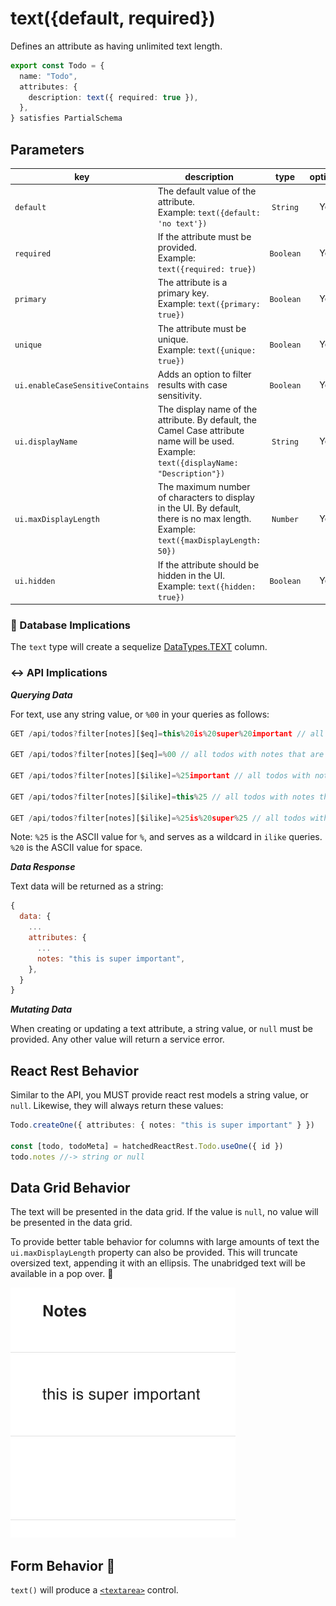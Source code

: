 # text({default, required})

Defines an attribute as having unlimited text length.

```ts
export const Todo = {
  name: "Todo",
  attributes: {
    description: text({ required: true }),
  },
} satisfies PartialSchema
```

## Parameters

| key                              | description                                                                                                                                    |   type    | optional | default |
| -------------------------------- | ---------------------------------------------------------------------------------------------------------------------------------------------- | :-------: | :------: | :-----: |
| `default`                        | The default value of the attribute. <br/> Example: `text({default: 'no text'})`                                                                | `String`  |   Yes    |         |
| `required`                       | If the attribute must be provided. <br/> Example: `text({required: true})`                                                                     | `Boolean` |   Yes    | `false` |
| `primary`                        | The attribute is a primary key. <br/> Example: `text({primary: true})`                                                                         | `Boolean` |   Yes    | `false` |
| `unique`                         | The attribute must be unique. <br/> Example: `text({unique: true})`                                                                            | `Boolean` |   Yes    | `false` |
| `ui.enableCaseSensitiveContains` | Adds an option to filter results with case sensitivity.                                                                                        | `Boolean` |   Yes    | `false` |
| `ui.displayName`                 | The display name of the attribute. By default, the Camel Case attribute name will be used. <br/> Example: `text({displayName: "Description"})` | `String`  |   Yes    | `null`  |
| `ui.maxDisplayLength`            | The maximum number of characters to display in the UI. By default, there is no max length. <br/> Example: `text({maxDisplayLength: 50})`       | `Number`  |   Yes    | `null`  |
| `ui.hidden`                      | If the attribute should be hidden in the UI. <br/> Example: `text({hidden: true})`                                                             | `Boolean` |   Yes    | `false` |

### 💾 Database Implications

The `text` type will create a sequelize [DataTypes.TEXT](https://sequelize.org/docs/v6/core-concepts/model-basics/#strings) column.

### ↔️ API Implications

**_Querying Data_**

For text, use any string value, or `%00` in your queries as follows:

```js
GET /api/todos?filter[notes][$eq]=this%20is%20super%20important // all todos with notes that equal "this is super important"

GET /api/todos?filter[notes][$eq]=%00 // all todos with notes that are null

GET /api/todos?filter[notes][$ilike]=%25important // all todos with notes that end in "important"

GET /api/todos?filter[notes][$ilike]=this%25 // all todos with notes that start with "this"

GET /api/todos?filter[notes][$ilike]=%25is%20super%25 // all todos with notes that contain "is super"
```

Note:
`%25` is the ASCII value for `%`, and serves as a wildcard in `ilike` queries.
`%20` is the ASCII value for space.

**_Data Response_**

Text data will be returned as a string:

```js
{
  data: {
    ...
    attributes: {
      ...
      notes: "this is super important",
    },
  }
}
```

**_Mutating Data_**

When creating or updating a text attribute, a string value, or `null` must be provided. Any other value will return a service error.

## React Rest Behavior

Similar to the API, you MUST provide react rest models a string value, or `null`. Likewise, they will always return these values:

```ts
Todo.createOne({ attributes: { notes: "this is super important" } })

const [todo, todoMeta] = hatchedReactRest.Todo.useOne({ id })
todo.notes //-> string or null
```

## Data Grid Behavior

The text will be presented in the data grid. If the value is `null`, no value will be presented in the data grid.

To provide better table behavior for columns with large amounts of text the `ui.maxDisplayLength` property can also be provided. This will truncate oversized text, appending it with an ellipsis. The unabridged text will be available in a pop over. 🛑

![Data Grid Example](../../attachments/text-grid.png)

## Form Behavior 🛑

`text()` will produce a [`<textarea>`](https://developer.mozilla.org/en-US/docs/Web/HTML/Element/textarea) control.
